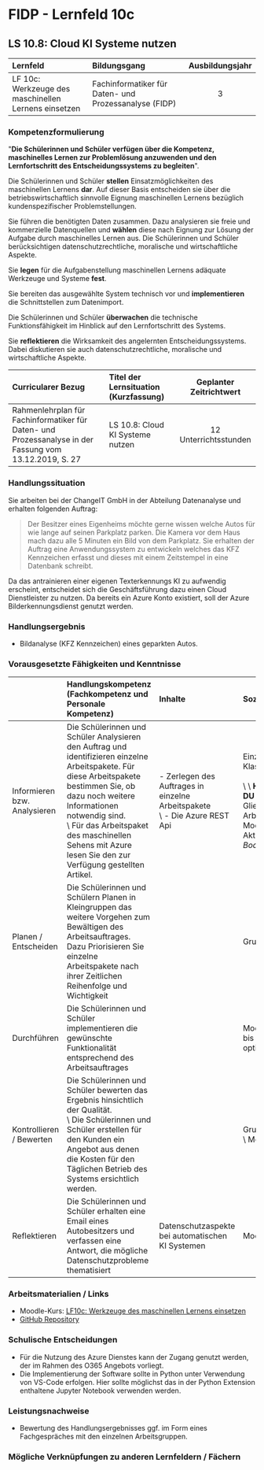 # FIDP - Lernfeld 10c

## LS 10.8: Cloud KI Systeme nutzen

| Lernfeld | Bildungsgang | Ausbildungsjahr |
| :--- | :--- | :---: |
| LF 10c:</br>Werkzeuge des maschinellen Lernens einsetzen | Fachinformatiker für Daten- und Prozessanalyse (FIDP) | 3 |

### Kompetenzformulierung

"**Die Schülerinnen und Schüler verfügen über die Kompetenz, maschinelles Lernen zur
Problemlösung anzuwenden und den Lernfortschritt des Entscheidungssystems zu
begleiten**".

Die Schülerinnen und Schüler **stellen** Einsatzmöglichkeiten des maschinellen Lernens **dar**.
Auf dieser Basis entscheiden sie über die betriebswirtschaftlich sinnvolle Eignung maschinellen Lernens bezüglich kundenspezifischer Problemstellungen.

Sie führen die benötigten Daten zusammen. Dazu analysieren sie freie und kommerzielle
Datenquellen und **wählen** diese nach Eignung zur Lösung der Aufgabe durch maschinelles
Lernen aus. Die Schülerinnen und Schüler berücksichtigen datenschutzrechtliche, moralische und wirtschaftliche Aspekte.

Sie **legen** für die Aufgabenstellung maschinellen Lernens adäquate Werkzeuge und Systeme **fest**.

Sie bereiten das ausgewählte System technisch vor und **implementieren** die Schnittstellen
zum Datenimport.

Die Schülerinnen und Schüler **überwachen** die technische Funktionsfähigkeit im Hinblick
auf den Lernfortschritt des Systems.

Sie **reflektieren** die Wirksamkeit des angelernten Entscheidungssystems. Dabei diskutieren
sie auch datenschutzrechtliche, moralische und wirtschaftliche Aspekte.

| Curricularer Bezug | Titel der Lernsituation (Kurzfassung) | Geplanter Zeitrichtwert |
| :--- | :--- | :---: |
| Rahmenlehrplan für Fachinformatiker für Daten- und Prozessanalyse in der Fassung vom 13.12.2019, S. 27 | LS 10.8: Cloud KI Systeme nutzen | 12 Unterrichtsstunden |

### Handlungssituation

Sie arbeiten bei der ChangeIT GmbH in der Abteilung Datenanalyse und erhalten folgenden Auftrag:

>Der Besitzer eines Eigenheims möchte gerne wissen welche Autos für wie lange auf seinen Parkplatz parken. Die Kamera vor dem Haus mach dazu alle 5 Minuten ein Bild von dem Parkplatz. Sie erhalten der Auftrag eine Anwendungssystem zu entwickeln welches das KFZ Kennzeichen erfasst und dieses mit einem Zeitstempel in eine Datenbank schreibt.

Da das antrainieren einer eigenen Texterkennungs KI zu aufwendig erscheint, entscheidet sich die Geschäftsführung dazu einen Cloud Dienstleister zu nutzen. Da bereits ein Azure Konto existiert, soll der Azure Bilderkennungsdienst genutzt werden.

### Handlungsergebnis

- Bildanalyse (KFZ Kennzeichen) eines geparkten Autos.

<div style="page-break-after: always;"></div>

### Vorausgesetzte Fähigkeiten und Kenntnisse

| | Handlungskompetenz</br> (Fachkompetenz und Personale Kompetenz) | Inhalte | Sozialform/Methoden |
| :--- | :--- | :--- | :--- |
| Informieren bzw. Analysieren | Die Schülerinnen und Schüler Analysieren den Auftrag und identifizieren einzelne Arbeitspakete. Für diese Arbeitspakete bestimmen Sie, ob dazu noch weitere Informationen notwendig sind. </br>\ Für das Arbeitspaket des maschinellen Sehens mit Azure lesen Sie den zur Verfügung gestellten Artikel. | - Zerlegen des Auftrages in einzelne Arbeitspakete</br>\ - Die Azure REST Api  | Einzelarbeit / Klassenplenumm</br></br>\ \ **Hinweise für den DU Unterricht**: Das Gliedern der Arbeitspakete kann in Moodle über die Aktivität *Moodle Board* erfolgen |
| Planen / Entscheiden | Die Schülerinnen und Schülern Planen in Kleingruppen das weitere Vorgehen zum Bewältigen des Arbeitsauftrages. Dazu Priorisieren Sie einzelne Arbeitspakete nach ihrer Zeitlichen Reihenfolge und Wichtigkeit |  | Gruppenarbeit |
| Durchführen | Die Schülerinnen und Schüler implementieren die gewünschte Funktionalität entsprechend des Arbeitsauftrages | | Moodle Aufgabe A1 bis A3 (A4 ist optional) |
| Kontrollieren / Bewerten | Die Schülerinnen und Schüler bewerten das Ergebnis hinsichtlich der Qualität. </br>\ Die Schülerinnen und Schüler erstellen für den Kunden ein Angebot aus denen die Kosten für den Täglichen Betrieb des Systems ersichtlich werden. | | Gruppenarbeit</br>\ Moodle Aufgabe A5  |
| Reflektieren | Die Schülerinnen und Schüler erhalten eine Email eines Autobesitzers und verfassen eine Antwort, die mögliche Datenschutzprobleme thematisiert | Datenschutzaspekte bei automatischen KI Systemen | Moodle Aufgabe A6 |

### Arbeitsmaterialien / Links

- Moodle-Kurs: [LF10c: Werkzeuge des maschinellen Lernens einsetzen](https://moodle.mm-bbs.de/moodle/course/view.php?id=2812)
- [GitHub Repository](https://github.com/jtuttas/datenanalyse)

### Schulische Entscheidungen

- Für die Nutzung des Azure Dienstes kann der Zugang genutzt werden, der im Rahmen des O365 Angebots vorliegt.
- Die Implementierung der Software sollte in Python unter Verwendung von VS-Code erfolgen. Hier sollte möglichst das in der Python Extension enthaltene Jupyter Notebook verwenden werden.

<div style="page-break-after: always;"></div>

### Leistungsnachweise

- Bewertung des Handlungsergebnisses ggf. im Form eines Fachgespräches mit den einzelnen Arbeitsgruppen.

### Mögliche Verknüpfungen zu anderen Lernfeldern / Fächern
